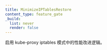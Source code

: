 ```yaml
---
title: MinimizeIPTablesRestore
content_type: feature_gate
_build:
  list: never
  render: false
---
```


<!--
Enables new performance improvement logics
in the kube-proxy iptables mode.
-->
启用 kube-proxy iptables 模式中的性能改进逻辑。
